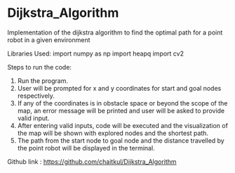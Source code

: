 # Dijkstra_Algorithm
Implementation of the dijkstra algorithm to find the optimal path for a point robot in a given environment

Libraries Used:
	import numpy as np
	import heapq
	import cv2
	
Steps to run the code:
1. Run the program.
2. User will be prompted for x and y coordinates for start and goal nodes respectively.
3. If any of the coordinates is in obstacle space or beyond the scope of the map, an error message will be printed and user will be asked to provide valid input.
4. After entering valid inputs, code will be executed and the visualization of the map will be shown with explored nodes and the shortest path.
5. The path from the start node to goal node and the distance travelled by the point robot will be displayed in the terminal.

Github link : https://github.com/chaitkul/Dijkstra_Algorithm
